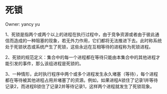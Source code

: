 # 死锁

Owner: yancy yu

1、死锁是指两个或两个以上的进程在执行过程中，由于竞争资源或者由于彼此通信而造成的一种阻塞的现象，若无外力作用，它们都将无法推进下去。此时称系统处于死锁状态或系统产生了死锁，这些永远在互相等待的进程称为死锁进程。

2、死锁的规范定义：集合中的每一个进程都在等待只能由本集合中的其他进程才能引发的事件，那么该组进程是死锁的。

3、一种情形，此时执行程序中两个或多个进程发生永久堵塞（等待），每个进程都在等待被其他进程占用并堵塞了的资源。例如，如果进程A锁住了记录1并等待记录2，而进程B锁住了记录2并等待记录1，这样两个进程就发生了死锁现象。